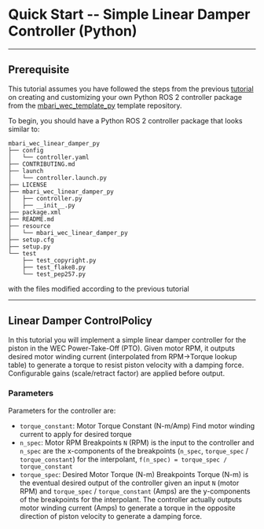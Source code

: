 # Quick Start -- Simple Linear Damper Controller (Python)

---

## Prerequisite

This tutorial assumes you have followed the steps from the previous
[tutorial](PythonTemplate.md) on creating and customizing your own Python ROS 2 controller package
from the [mbari_wec_template_py](https://github.com/mbari-org/mbari_wec_template_py) template
repository.

To begin, you should have a Python ROS 2 controller package that looks similar to:

```
mbari_wec_linear_damper_py
├── config
│   └── controller.yaml
├── CONTRIBUTING.md
├── launch
│   └── controller.launch.py
├── LICENSE
├── mbari_wec_linear_damper_py
│   ├── controller.py
│   ├── __init__.py
├── package.xml
├── README.md
├── resource
│   └── mbari_wec_linear_damper_py
├── setup.cfg
├── setup.py
└── test
    ├── test_copyright.py
    ├── test_flake8.py
    └── test_pep257.py
```

with the files modified according to the previous tutorial

---

## Linear Damper ControlPolicy

In this tutorial you will implement a simple linear damper controller for the piston in the WEC
Power-Take-Off (PTO). Given motor RPM, it outputs desired motor winding current (interpolated from
RPM->Torque lookup table) to generate a torque to resist piston velocity with a damping force.
Configurable gains (scale/retract factor) are applied before output.

### Parameters

Parameters for the controller are:

- `torque_constant`: Motor Torque Constant (N-m/Amp)
  Find motor winding current to apply for desired torque
- `n_spec`: Motor RPM Breakpoints
  `N` (RPM) is the input to the controller and `n_spec` are the x-components of the breakpoints
  (`n_spec`, `torque_spec` / `torque_constant`) for the interpolant,
  `f(n_spec) = torque_spec / torque_constant`
- `torque_spec`: Desired Motor Torque (N-m) Breakpoints
  Torque (N-m) is the eventual desired output of the controller given an input `N` (motor RPM) and
  `torque_spec` / `torque_constant` (Amps) are the y-components of the breakpoints for the
  interpolant. The controller actually outputs motor winding current (Amps) to generate a torque
  in the opposite direction of piston velocity to generate a damping force.
